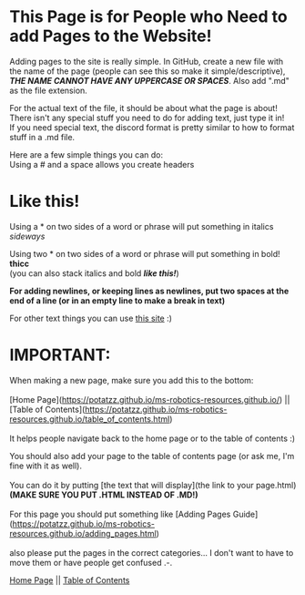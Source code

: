 # This Page is for People who Need to add Pages to the Website!

Adding pages to the site is really simple. In GitHub, create a new file with the name of the page (people can see this so make it simple/descriptive), ***THE NAME CANNOT HAVE ANY UPPERCASE OR SPACES***. Also add ".md" as the file extension.
  
For the actual text of the file, it should be about what the page is about! There isn't any special stuff you need to do for adding text, just type it in!  
If you need special text, the discord format is pretty similar to how to format stuff in a .md file.  
  
Here are a few simple things you can do:  
Using a # and a space allows you create headers  
# Like this!  
  
Using a * on two sides of a word or phrase will put something in italics  
*sideways*  
  
Using two * on two sides of a word or phrase will put something in bold!  
**thicc**  
(you can also stack italics and bold ***like this!***)  


  
**For adding newlines, or keeping lines as newlines, put two spaces at the end of a line (or in an empty line to make a break in text)**  
  
For other text things you can use [this site](https://www.markdownguide.org/cheat-sheet/) :)  
  

  
# IMPORTANT:
When making a new page, make sure you add this to the bottom:  
\
\[Home Page](https://potatzz.github.io/ms-robotics-resources.github.io/) || \[Table of Contents](https://potatzz.github.io/ms-robotics-resources.github.io/table_of_contents.html)  
\
It helps people navigate back to the home page or to the table of contents :)  

You should also add your page to the table of contents page (or ask me, I'm fine with it as well).  
\
You can do it by putting \[the text that will display](the link to your page.html) **(MAKE SURE YOU PUT .HTML INSTEAD OF .MD!)**  
\
For this page you should put something like \[Adding Pages Guide](https://potatzz.github.io/ms-robotics-resources.github.io/adding_pages.html)  
\
also please put the pages in the correct categories... I don't want to have to move them or have people get confused .-.  

[Home Page](https://potatzz.github.io/ms-robotics-resources.github.io/) || [Table of Contents](https://potatzz.github.io/ms-robotics-resources.github.io/table_of_contents.html)
